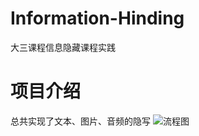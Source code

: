 # Information-Hinding
大三课程信息隐藏课程实践
# 项目介绍
总共实现了文本、图片、音频的隐写
![流程图](https://github.com/WaterBoyBia/Information-Hinding/assets/109199725/f411e5b4-ed19-4ef7-93b6-e57a9fe16b47)
